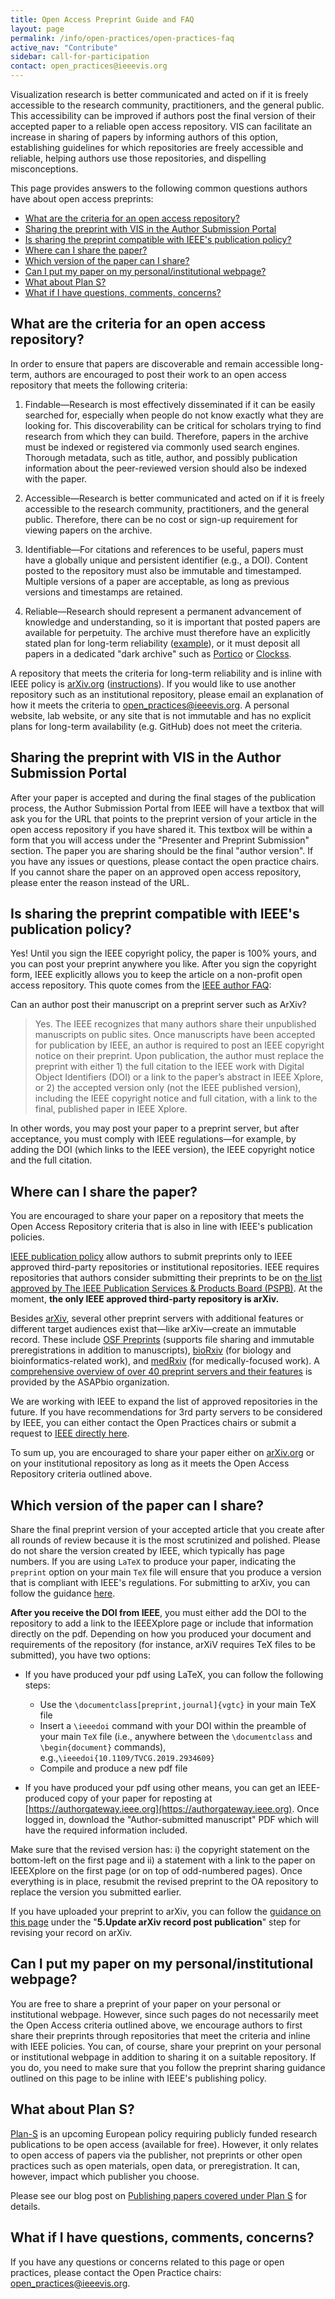 ```yaml
---
title: Open Access Preprint Guide and FAQ
layout: page
permalink: /info/open-practices/open-practices-faq
active_nav: "Contribute"
sidebar: call-for-participation
contact: open_practices@ieeevis.org
---
```


Visualization research is better communicated and acted on if it is freely accessible to the research community, practitioners, and the general public. This accessibility can be improved if authors post the final version of their accepted paper to a reliable open access repository. VIS can facilitate an increase in sharing of papers by informing authors of this option, establishing guidelines for which repositories are freely accessible and reliable, helping authors use those repositories, and dispelling misconceptions.

This page provides answers to the following common questions authors have about open access preprints:

* [What are the criteria for an open access repository?](#what-are-the-criteria-for-an-open-access-repository)
* [Sharing the preprint with VIS in the Author Submission Portal](#sharing-the-preprint-with-vis-in-the-author-submission-portal)
* [Is sharing the preprint compatible with IEEE's publication policy?](#is-sharing-the-preprint-compatible-with-ieees-publication-policy)
* [Where can I share the paper?](#where-can-i-share-the-paper)
* [Which version of the paper can I share?](#which-version-of-the-paper-can-i-share)
* [Can I put my paper on my personal/institutional webpage?](#can-i-put-my-paper-on-my-personalinstitutional-webpage)
* [What about Plan S?](#what-about-plan-s)
* [What if I have questions, comments, concerns?](#what-if-i-have-questions-comments-concerns)

## What are the criteria for an open access repository?

In order to ensure that papers are discoverable and remain accessible long-term, authors are encouraged to post their work to an open access repository that meets the following criteria:

1. Findable—Research is most effectively disseminated if it can be easily searched for, especially when people do not know exactly what they are looking for. This discoverability can be critical for scholars trying to find research from which they can build. Therefore, papers in the archive must be indexed or registered via commonly used search engines. Thorough metadata, such as title, author, and possibly publication information about the peer-reviewed version should also be indexed with the paper.

2. Accessible—Research is better communicated and acted on if it is freely accessible to the research community, practitioners, and the general public. Therefore, there can be no cost or sign-up requirement for viewing papers on the archive.

3. Identifiable—For citations and references to be useful, papers must have a globally unique and persistent identifier (e.g., a DOI). Content posted to the repository must also be immutable and timestamped. Multiple versions of a paper are acceptable, as long as previous versions and timestamps are retained.

4. Reliable—Research should represent a permanent advancement of knowledge and understanding, so it is important that posted papers are available for perpetuity. The archive must therefore have an explicitly stated plan for long-term reliability ([example](https://help.osf.io/hc/en-us/articles/360019737894-FAQs#what-if-you-run-out-of-funding-what-happens-to-my-data)), or it must deposit all papers in a dedicated "dark archive" such as [Portico](https://www.portico.org/) or [Clockss](https://clockss.org/).

A repository that meets the criteria for long-term reliability and is inline with IEEE policy is [arXiv.org](http://arxiv.org) ([instructions](open-practices-arxiv)). If you would like to use another repository such as an institutional repository, please email an explanation of how it meets the criteria to open_practices@ieeevis.org. A personal website, lab website, or any site that is not immutable and has no explicit plans for long-term availability (e.g. GitHub) does not meet the criteria.

## Sharing the preprint with VIS in the Author Submission Portal

After your paper is accepted and during the final stages of the publication process, the Author Submission Portal from IEEE will have a textbox that will ask you for the URL that points to the preprint version of your article in the open access repository if you have shared it. This textbox will be within a form that you will access under the "Presenter and Preprint Submission" section. The paper you are sharing should be the final "author version". If you have any issues or questions, please contact the open practice chairs. If you cannot share the paper on an approved open access repository, please enter the reason instead of the URL.

## Is sharing the preprint compatible with IEEE's publication policy?

Yes! Until you sign the IEEE copyright policy, the paper is 100% yours, and you can post your preprint anywhere you like. After you sign the copyright form, IEEE explicitly allows you to keep the article on a non-profit open access repository. This quote comes from the [IEEE author FAQ](https://www.ieee.org/content/dam/ieee-org/ieee/web/org/pubs/author_faq.pdf):

Can an author post their manuscript on a preprint server such as ArXiv?

> Yes. The IEEE recognizes that many authors share their unpublished
> manuscripts on public sites. Once manuscripts have been accepted for
> publication by IEEE, an author is required to post an IEEE copyright
> notice on their preprint. Upon publication, the author must replace the
> preprint with either 1) the full citation to the IEEE work with
> Digital Object Identifiers (DOI) or a link to the paper’s abstract in
> IEEE Xplore, or 2) the accepted version only (not the IEEE published
> version), including the IEEE copyright notice and full citation, with
> a link to the final, published paper in IEEE Xplore.

In other words, you may post your paper to a preprint server, but after acceptance, you must comply with IEEE regulations—for example, by adding the DOI (which links to the IEEE version), the IEEE copyright notice and the full citation.

## Where can I share the paper?

You are encouraged to share your paper on a repository that meets the Open Access Repository criteria that is also in line with IEEE's publication policies.

[IEEE publication policy](https://www.ieee.org/publications/rights/author-posting-policy.html) allow authors to submit preprints only to IEEE approved third-party repositories or institutional repositories.
IEEE requires repositories that authors consider submitting their preprints to be on [the list approved by The IEEE Publication Services & Products Board (PSPB)](https://www.ieee.org/publications/rights/third-party-servers.html). At the moment, **the only IEEE approved third-party repository is arXiv.**

Besides [arXiv](https://arxiv.org), several other preprint servers with additional features or different target audiences exist that—like arXiv—create an immutable record. These include [OSF Preprints](https://osf.io/preprints/) (supports file sharing and immutable preregistrations in addition to manuscripts), [bioRxiv](https://www.biorxiv.org) (for biology and bioinformatics-related work), and [medRxiv](https://www.medrxiv.org) (for medically-focused work). A [comprehensive overview of over 40 preprint servers and their features](https://asapbio.org/preprint-servers) is provided by the ASAPbio organization.

We are working with IEEE to expand the list of approved repositories in the future. If you have recommendations for 3rd party servers to be considered by IEEE, you can either contact the Open Practices chairs or submit a request to [IEEE directly here](https://www.ieee.org/publications/rights/third-party-servers.html).

To sum up, you are encouraged to share your paper either on [arXiv.org](http://arxiv.org) or on your institutional repository as long as it meets the Open Access Repository criteria outlined above.

## Which version of the paper can I share?

Share the final preprint version of your accepted article that you create after all rounds of review because it is the most scrutinized and polished. Please do not share the version created by IEEE, which typically has page numbers. If you are using `LaTeX` to produce your paper, indicating the `preprint` option on your main `TeX` file will ensure that you produce a version that is compliant with IEEE's regulations. For submitting to arXiv, you can follow the guidance [here](open-practices-arxiv).

**After you receive the DOI from IEEE**, you must either add the DOI to the repository to add a link to the IEEEXplore page or include that information directly on the pdf. Depending on how you produced your document and requirements of the repository (for instance, arXiV requires TeX files to be submitted), you have two options:

* If you have produced your pdf using LaTeX, you can follow the following steps:
	- Use the `\documentclass[preprint,journal]{vgtc}` in your main TeX file
	- Insert a `\ieeedoi` command with your DOI within the preamble of your main `TeX` file (i.e., anywhere between the `\documentclass` and `\begin{document}` commands), e.g.,`\ieeedoi{10.1109/TVCG.2019.2934609} `
	- Compile and produce a new pdf file

* If you have produced your pdf using other means, you can get an IEEE-produced copy of your paper for reposting at [https://authorgateway.ieee.org](https://authorgateway.ieee.org). Once logged in, download the "Author-submitted manuscript" PDF which will have the required information included.

Make sure that the revised version has: i) the copyright statement on the bottom-left on the first page and ii) a statement with a link to the paper on IEEEXplore on the first page (or on top of odd-numbered pages). Once everything is in place, resubmit the revised preprint to the OA repository to replace the version you submitted earlier. 

If you have uploaded your preprint to arXiv, you can follow the [guidance on this page](open-practices-arxiv) under the "**5.Update arXiv record post publication**" step for revising your record on arXiv.

## Can I put my paper on my personal/institutional webpage?

You are free to share a preprint of your paper on your personal or institutional webpage. However, since such pages do not necessarily meet the Open Access criteria outlined above, we encourage authors to first share their preprints through repositories that meet the criteria and inline with IEEE policies. You can, of course, share your preprint on your personal or institutional webpage in addition to sharing it on a suitable repository. If you do, you need to make sure that you follow the preprint sharing guidance outlined on this page to be inline with IEEE's publishing policy.

## What about Plan S?

[Plan-S](https://www.coalition-s.org/) is an upcoming European policy requiring publicly funded research publications to be open access (available for free). However, it only relates to open access of papers via the publisher, not preprints or other open practices such as open materials, open data, or preregistration. It can, however, impact which publisher you choose.

Please see our blog post on [Publishing papers covered under Plan S](../../blog/plublishing-under-plan-s) for details.

## What if I have questions, comments, concerns?

If you have any questions or concerns related to this page or open practices, please contact the Open Practice chairs: [open_practices@ieeevis.org](mailto:open_practices@ieeevis.org).
